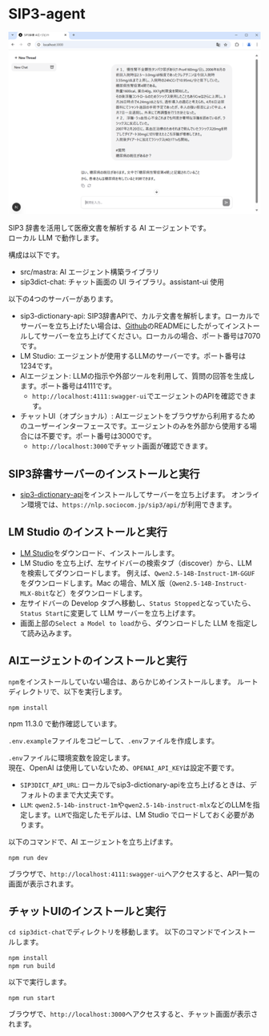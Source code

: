 # SIP3-agent

![スクリーンショット](screenshot.png)

SIP3 辞書を活用して医療文書を解析する AI エージェントです。  
ローカル LLM で動作します。

構成は以下です。

- src/mastra: AI エージェント構築ライブラリ
- sip3dict-chat: チャット画面の UI ライブラリ。assistant-ui 使用

以下の4つのサーバーがあります。

- sip3-dictionary-api: SIP3辞書APIで、カルテ文書を解析します。ローカルでサーバーを立ち上げたい場合は、[Github](https://github.com/sociocom/sip3-dictionary-api)のREADMEにしたがってインストールしてサーバーを立ち上げてください。ローカルの場合、ポート番号は7070です。
- LM Studio: エージェントが使用するLLMのサーバーです。ポート番号は1234です。
- AIエージェント: LLMの指示や外部ツールを利用して、質問の回答を生成します。ポート番号は4111です。
  - `http://localhost:4111:swagger-ui`でエージェントのAPIを確認できます。
- チャットUI（オプショナル）: AIエージェントをブラウザから利用するためのユーザーインターフェースです。エージェントのみを外部から使用する場合には不要です。ポート番号は3000です。
  - `http://localhost:3000`でチャット画面が確認できます。

## SIP3辞書サーバーのインストールと実行

- [sip3-dictionary-api](https://github.com/sociocom/sip3-dictionary-api)をインストールしてサーバーを立ち上げます。
  オンライン環境では、`https://nlp.sociocom.jp/sip3/api/`が利用できます。

## LM Studio のインストールと実行

- [LM Studio](https://lmstudio.ai/)をダウンロード、インストールします。
- LM Studio を立ち上げ、左サイドバーの検索タブ（discover）から、LLM を検索してダウンロードします。
  例えば、`Qwen2.5-14B-Instruct-1M-GGUF`をダウンロードします。Mac の場合、MLX 版（`Qwen2.5-14B-Instruct-MLX-8bit`など）をダウンロードします。
- 左サイドバーの Develop タブへ移動し、`Status Stopped`となっていたら、`Status Start`に変更して LLM サーバーを立ち上げます。
- 画面上部の`Select a Model to load`から、ダウンロードした LLM を指定して読み込みます。

## AIエージェントのインストールと実行

`npm`をインストールしていない場合は、あらかじめインストールします。
ルートディレクトリで、以下を実行します。

```
npm install
```

npm 11.3.0 で動作確認しています。

`.env.example`ファイルをコピーして、`.env`ファイルを作成します。

`.env`ファイルに環境変数を設定します。  
 現在、OpenAI は使用していないため、`OPENAI_API_KEY`は設定不要です。

- `SIP3DICT_API_URL`: ローカルでsip3-dictionary-apiを立ち上げるときは、デフォルトのままで大丈夫です。
- `LLM`: `qwen2.5-14b-instruct-1m`や`qwen2.5-14b-instruct-mlx`などのLLMを指定します。`LLM`で指定したモデルは、LM Studio でロードしておく必要があります。

以下のコマンドで、AI エージェントを立ち上げます。

```
npm run dev
```

ブラウザで、`http://localhost:4111:swagger-ui`へアクセスすると、API一覧の画面が表示されます。

## チャットUIのインストールと実行

`cd sip3dict-chat`でディレクトリを移動します。
以下のコマンドでインストールします。

```
npm install
npm run build
```

以下で実行します。

```
npm run start
```

ブラウザで、`http://localhost:3000`へアクセスすると、チャット画面が表示されます。
